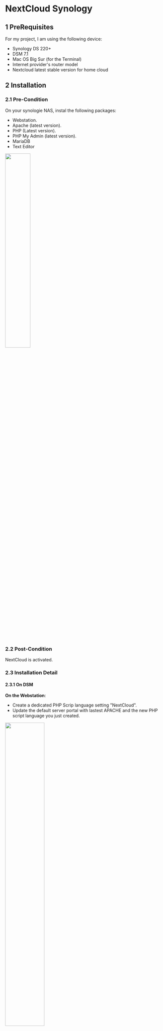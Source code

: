 # NextCloud Synology
## 1 PreRequisites

For my project, I am using the following device: 

- Synology DS 220+
- DSM 7.1
- Mac OS Big Sur (for the Terminal)
- Internet provider's router model
- Nextcloud latest stable version for home cloud

## 2 Installation
### 2.1 Pre-Condition
On your synologie NAS, instal the following packages:
- Webstation.
- Apache (latest version).
- PHP (Latest version).
- PHP My Admin (latest version). 
- MariaDB
- Text Editor
<img src="https://user-images.githubusercontent.com/75790837/142227035-e64ad85c-b564-4fc1-adc1-44ab404e54b2.png" width=40% height=40%>

### 2.2 Post-Condition
NextCloud is activated.

### 2.3 Installation Detail
#### 2.3.1 On DSM

**On the Webstation**: 
- Create a dedicated PHP Scrip language setting "NextCloud". 
- Update the default server portal with lastest APACHE and the new PHP script language you just created.
<img src="https://user-images.githubusercontent.com/75790837/142220878-46bd9f69-4a3e-4aae-8a7e-7adb5ec95a2a.png" width=50% height=50%>
<img src="https://user-images.githubusercontent.com/75790837/142221130-e49acecb-4dc1-4d73-b602-7ff95c9de0f5.png" width=50% height=50%>

- Activate the SSH on your NAS. Go to "ControlPanel"/"Terminal & SNMP" / Activate SSH and configure port
<img src="https://user-images.githubusercontent.com/75790837/142221367-81803f6e-fc7f-4d85-8f93-e3a092a8455b.png" width=50% height=50%>

**On Configuration Panel / ShareFolder**: 
All your NextCloud file will be stored on DSM under a SharedFile that I will call "NextCloud" for the rest of this guide. To do so, create a "NextCloud" ShareFolder on synology.

<img src="https://user-images.githubusercontent.com/75790837/142231391-bb4f7c36-bf13-4cdb-ba0b-ab7068f9ad3a.png" width=20% height=20%>

### 2.3.2 On Terminal
#### <font color="blue"> Enable SSH </font>
For each step described below, make sure SSH is activated. 

Access your NAS via SSH via the terminal. Use the following command
```
ssh YOUR_USER_NAME@NAS_IP_ADDRESS -p30
```

where 30 is my port. 
</br>_Example:_ 
```
abcd@123.345.12.3 -p30
```
#### <font color="blue"> Create Maria DB </font>
Access your MariaDB with the following command
```
mysql -u root -p
```
Then: 
- Create the MariaDB database
- Create the dataBase User
- Grant all privileges to the new user
- Flush all the privileges and Ext from the MariaDB shell
```
CREATE DATABASE your_NextCloud_Data_Base_Name;

CREATE USER 'your_Next_Cloud_User'@'localhost' IDENTIFIED BY 'your_Password';

GRANT ALL ON your_NextCloud_Data_Base_Name .* TO 'your_NextCloud_User'@'localhost';

FLUSH PRIVILEGES;
EXIT;
```
Your database should be <font color="red"> created </font>!

#### <font color="blue"> Download NextCloud Image </font>
Access your NAS via SSH (make sure SSH is enable on DSM). 
```
ssh YOUR_USER_NAME@NAS_IP_ADDRESS -p30
```
Acquire the NAS with root priviledge with `sudo -i`. System will ask for your NAS admin password. 

You are now connected as admin to your NAS. This will allow you to perform modification as an Admin.

When you installed the "WebStation" package, a new folder "web" should have been created in your Volume (e.g. /volume1/web/). Check this is the case `cd /volume1/web/`and `ls`. The folder `web_images`should be returned. With this command, you are now located inside the folder "web".

Now that you make sure the folder "web" exists in your NAS, you will need to download the latest stable version of NextCloud. The version is available here: https://nextcloud.com/install/#instructions-server . Right click on the DOWNLOAD button to "**copy the link address**" of the latest NextCloud version. Then, download the new version to your "web" folder with the command line `curl -O https://download.nextcloud.com/server/releases/nextcloud-22.2.3.zip`. Press Enter. 

Nextcloud ZIP file "nextcloud-22.2.3" should be downloaded in your "web" folder. Extract the .zip file with the command `7z x nextcloud-22.2.3.zip`

Give the right rights to the new folder "nextcloud" extracted in web and the ShareFolder "NextCloud" created in **2.3.1** inside Volume1 with `chown -R http:http nextcloud` + `chmod -R 0770 nextcloud` + `chown -R http:http volume1/NextCloud` + `chmod -R 0770 NextCloud`.
```
sudo -i
--------------------------
ENTER YOUR PASSWORD
--------------------------
cd/volume1/web/
ls
curl -O https://download.nextcloud.com/server/releases/nextcloud-22.2.3.zip
7z x nextcloud-22.2.3.zip

chown -R http:http nextcloud
chmod -R 0770 nextcloud
chown -R http:http /volume1/NextCloud/
chmod -R 0770 /volume1/NextCloud

------------------------------
where: 
- volume1 is your main volume. 
- web is the folder used by your webstation on DSM
- https://download.nextcloud.com/server/releases/nextcloud-22.2.3.zip** is the link address to download synology.

```

#### <font color="blue"> Access NextCloud </font>
NextCloud should be configured. 
Access it via `your_NAS_IP/nextcloud/`. You should end-up in the logging page of NextCloud (as shown below). 

Configure with: 
- a new admin user name
- a new password for your admin user
- SELECT MySQL/MariaDB
- your_NextCloud_User
- your_Password
- your_NextCloud_Data_Base_user
- 127.0.0.1:3307
<img src="https://user-images.githubusercontent.com/75790837/142233143-f2271823-7135-4eb7-bf1b-2f1332282675.png" width=30% height=30%>

You are now connected to NextCloud!! Enjoy! :)
## 3 Security

## 4 Error Case
